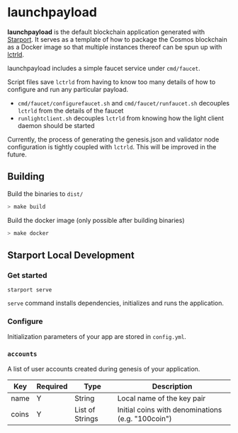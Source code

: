 # launchpayload

**launchpayload** is the default blockchain application generated with [Starport](https://github.com/tendermint/starport). It serves as a template of how to package the Cosmos blockchain as a Docker image so that multiple instances thereof can be spun up with [lctrld](https://github.com/apeunit/launchcontrold).

launchpayload includes a simple faucet service under `cmd/faucet`.

Script files save `lctrld` from having to know too many details of how to configure and run any particular payload.
- `cmd/faucet/configurefaucet.sh` and `cmd/faucet/runfaucet.sh` decouples `lctrld` from the details of the faucet
- `runlightclient.sh` decouples `lctrld` from knowing how the light client daemon should be started

Currently, the process of generating the genesis.json and validator node configuration is tightly coupled with `lctrld`. This will be improved in the future.

## Building
Build the binaries to `dist/`
```sh
> make build
```

Build the docker image (only possible after building binaries)
```sh
> make docker
```

## Starport Local Development
### Get started

```
starport serve
```

`serve` command installs dependencies, initializes and runs the application.

### Configure

Initialization parameters of your app are stored in `config.yml`.

### `accounts`

A list of user accounts created during genesis of your application.

| Key   | Required | Type            | Description                                       |
| ----- | -------- | --------------- | ------------------------------------------------- |
| name  | Y        | String          | Local name of the key pair                        |
| coins | Y        | List of Strings | Initial coins with denominations (e.g. "100coin") |
